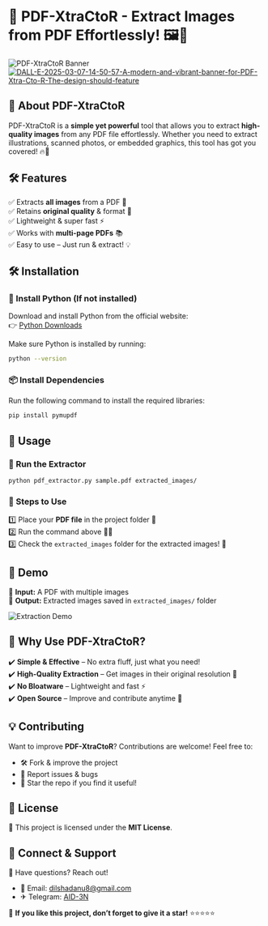 # 🚀 PDF-XtraCtoR - Extract Images from PDF Effortlessly! 🖼️📄

![PDF-XtraCtoR Banner](https://ibb.co/gbH0Dkw3)
<a href="https://ibb.co/gbH0Dkw3"><img src="https://i.ibb.co/gbH0Dkw3/DALL-E-2025-03-07-14-50-57-A-modern-and-vibrant-banner-for-PDF-Xtra-Cto-R-The-design-should-feature.webp" alt="DALL-E-2025-03-07-14-50-57-A-modern-and-vibrant-banner-for-PDF-Xtra-Cto-R-The-design-should-feature" border="0"></a>

## 🎯 About PDF-XtraCtoR
PDF-XtraCtoR is a **simple yet powerful** tool that allows you to extract **high-quality images** from any PDF file effortlessly. Whether you need to extract illustrations, scanned photos, or embedded graphics, this tool has got you covered! 🔥🚀

## 🛠️ Features
✅ Extracts **all images** from a PDF 📸  
✅ Retains **original quality** & format 🎨  
✅ Lightweight & super fast ⚡  
✅ Works with **multi-page PDFs** 📚  
✅ Easy to use – Just run & extract! 💡  

## 🛠️ Installation

### 🔧 Install Python (If not installed)
Download and install Python from the official website:  
👉 [Python Downloads](https://www.python.org/downloads/)

Make sure Python is installed by running:
```bash
python --version
```

### 📦 Install Dependencies
Run the following command to install the required libraries:
```bash
pip install pymupdf
```

## 📌 Usage

### 🚀 Run the Extractor
```bash
python pdf_extractor.py sample.pdf extracted_images/
```

### 🎯 Steps to Use
1️⃣ Place your **PDF file** in the project folder 📂  
2️⃣ Run the command above 🏃‍♂️  
3️⃣ Check the `extracted_images` folder for the extracted images! 🎉  

## 🎨 Demo
📌 **Input:** A PDF with multiple images  
📌 **Output:** Extracted images saved in `extracted_images/` folder  

![Extraction Demo](https://via.placeholder.com/600x300?text=Extraction+Demo+Gif)

## 🌟 Why Use PDF-XtraCtoR?
✔️ **Simple & Effective** – No extra fluff, just what you need!  
✔️ **High-Quality Extraction** – Get images in their original resolution 🎯  
✔️ **No Bloatware** – Lightweight and fast ⚡  
✔️ **Open Source** – Improve and contribute anytime 🤝  

## 💡 Contributing
Want to improve **PDF-XtraCtoR**? Contributions are welcome! Feel free to:
- 🛠️ Fork & improve the project
- 🐞 Report issues & bugs
- 🌟 Star the repo if you find it useful!

## 📜 License
🔖 This project is licensed under the **MIT License**.

## 🤝 Connect & Support
💬 Have questions? Reach out!
- 📧 Email: dilshadanu8@gmail.com
- ✈ Telegram: [AID-3N](https://tx.me/Aid_3n)

🌟 **If you like this project, don’t forget to give it a star!** ⭐⭐⭐⭐⭐

